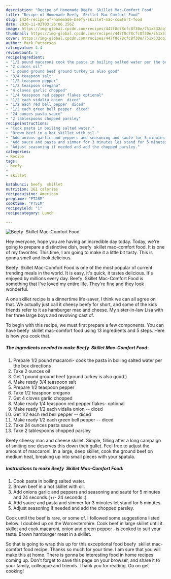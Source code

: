 ```yaml
---
description: "Recipe of Homemade Beefy  Skillet Mac-Comfort Food"
title: "Recipe of Homemade Beefy  Skillet Mac-Comfort Food"
slug: 1424-recipe-of-homemade-beefy-skillet-mac-comfort-food
date: 2020-11-02T03:26:06.256Z
image: https://img-global.cpcdn.com/recipes/447f0c78cfc8f30e/751x532cq70/beefy-skillet-mac-comfort-food-recipe-main-photo.jpg
thumbnail: https://img-global.cpcdn.com/recipes/447f0c78cfc8f30e/751x532cq70/beefy-skillet-mac-comfort-food-recipe-main-photo.jpg
cover: https://img-global.cpcdn.com/recipes/447f0c78cfc8f30e/751x532cq70/beefy-skillet-mac-comfort-food-recipe-main-photo.jpg
author: Mark Patterson
ratingvalue: 4.4
reviewcount: 5
recipeingredient:
- "1/2 pound macaroni cook the pasta in boiling salted water per the box directions"
- "2 ounces oil"
- "1 pound ground beef ground turkey is also good"
- "3/4 teaspoon salt"
- "1/2 teaspoon pepper"
- "1/2 teaspoon oregano"
- "4 cloves garlic chopped"
- "1/4 teaspoon red pepper flakes optional"
- "1/2 each vidalia onion  diced"
- "1/2 each red bell pepper  diced"
- "1/2 each green bell pepper  diced"
- "24 ounces pasta sauce"
- "2 tablespoons chopped parsley"
recipeinstructions:
- "Cook pasta in boiling salted water."
- "Brown beef in a hot skillet with oil."
- "Add onions garlic and peppers and seasoning and sauté for 5 minutes and 24 seconds.(+/- 24 seconds :)"
- "Add sauce and pasta and simmer for 3 minutes let stand for 5 minutes."
- "Adjust seasoning if needed and add the chopped parsley."
categories:
- Recipe
tags:
- beefy
- 
- skillet

katakunci: beefy  skillet 
nutrition: 161 calories
recipecuisine: American
preptime: "PT28M"
cooktime: "PT51M"
recipeyield: "1"
recipecategory: Lunch

---
```



![Beefy  Skillet Mac-Comfort Food](https://img-global.cpcdn.com/recipes/447f0c78cfc8f30e/751x532cq70/beefy-skillet-mac-comfort-food-recipe-main-photo.jpg)

Hey everyone, hope you are having an incredible day today. Today, we're going to prepare a distinctive dish, beefy  skillet mac-comfort food. It is one of my favorites. This time, I am going to make it a little bit tasty. This is gonna smell and look delicious.

Beefy  Skillet Mac-Comfort Food is one of the most popular of current trending meals in the world. It is easy, it's quick, it tastes delicious. It's enjoyed by millions every day. Beefy  Skillet Mac-Comfort Food is something that I've loved my entire life. They're fine and they look wonderful.

A one skillet recipe is a dinnertime life-saver, I think we can all agree on that. We actually just call it cheesy beefy for short, and some of the kids friends refer to it as hamburger mac and cheese. My sister-in-law Lisa with her three large boys and revolving cast of.


To begin with this recipe, we must first prepare a few components. You can have beefy  skillet mac-comfort food using 13 ingredients and 5 steps. Here is how you cook that.

<!--inarticleads1-->

##### The ingredients needed to make Beefy  Skillet Mac-Comfort Food:

1. Prepare 1/2 pound macaroni- cook the pasta in boiling salted water per the box directions
1. Take 2 ounces oil
1. Get 1 pound ground beef (ground turkey is also good.)
1. Make ready 3/4 teaspoon salt
1. Prepare 1/2 teaspoon pepper
1. Take 1/2 teaspoon oregano
1. Get 4 cloves garlic chopped
1. Make ready 1/4 teaspoon red pepper flakes- optional
1. Make ready 1/2 each vidalia onion -- diced
1. Get 1/2 each red bell pepper -- diced
1. Make ready 1/2 each green bell pepper -- diced
1. Take 24 ounces pasta sauce
1. Take 2 tablespoons chopped parsley


Beefy cheesy mac and cheese skillet. Simple, filling after a long campaign of smiting one deserves this down their gullet. Feel free to adjust the amount of maccaroni. In a large, deep skillet, cook the ground beef on medium heat, breaking up into small pieces with your spatula. 

<!--inarticleads2-->

##### Instructions to make Beefy  Skillet Mac-Comfort Food:

1. Cook pasta in boiling salted water.
1. Brown beef in a hot skillet with oil.
1. Add onions garlic and peppers and seasoning and sauté for 5 minutes and 24 seconds.(+/- 24 seconds :)
1. Add sauce and pasta and simmer for 3 minutes let stand for 5 minutes.
1. Adjust seasoning if needed and add the chopped parsley.


Cook until the beef is rare, or some of. I followed some suggestions listed below. I doubled up on the Worcestershire. Cook beef in large skillet until it. skillet and cook macaroni, onion and green pepper . is cooked to suit your taste. Brown hamburger meat in a skillet. 

So that is going to wrap this up for this exceptional food beefy  skillet mac-comfort food recipe. Thanks so much for your time. I am sure that you will make this at home. There is gonna be interesting food in home recipes coming up. Don't forget to save this page on your browser, and share it to your family, colleague and friends. Thank you for reading. Go on get cooking!
